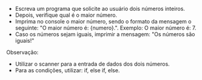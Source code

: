 - Escreva um programa que solicite ao usuário dois números inteiros.
- Depois, verifique qual é o maior número.
- Imprima no console o maior número, sendo o formato da mensagem o seguinte: "O maior número é: {numero}.". Exemplo: O maior número é: 7.
- Caso os números sejam iguais, imprimir a mensagem: "Os números são iguais!"

Observação:
- Utilizar o scanner para a entrada de dados dos dois números.
- Para as condições, utilizar: if, else if, else.